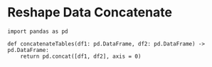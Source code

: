 # Reshape Data Concatenate
```
import pandas as pd

def concatenateTables(df1: pd.DataFrame, df2: pd.DataFrame) -> pd.DataFrame:
    return pd.concat([df1, df2], axis = 0)
```